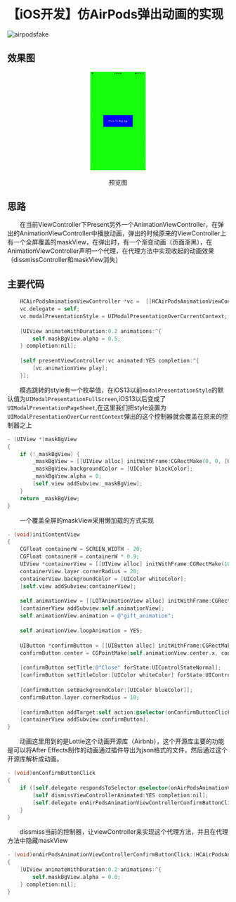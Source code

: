 # 【iOS开发】仿AirPods弹出动画的实现

![airpodsfake](https://gz.bcebos.com/v1/peterhuang/PIC/notes/AirPods.png)

## 效果图
<p align="center">
	<img src="https://github.com/Peter-Huang0623/AirPodsAnimation/blob/master/ScreenFlow.gif" width="25%" height="25%">
	<p align="center">
		<text>预览图</text>
	</p>
</p>

## 思路
　　在当前ViewController下Present另外一个AnimationViewController，在弹出的AnimationViewController中播放动画，弹出的时候原来的ViewController上有一个全屏覆盖的maskView，在弹出时，有一个渐变动画（页面渐黑），在AnimationViewController声明一个代理，在代理方法中实现收起的动画效果（dissmissController和maskView消失）
　　
## 主要代码
```Objective-C
    HCAirPodsAnimationViewController *vc =  [[HCAirPodsAnimationViewController alloc] init];
    vc.delegate = self;
    vc.modalPresentationStyle = UIModalPresentationOverCurrentContext;
    
    [UIView animateWithDuration:0.2 animations:^{
        self.maskBgView.alpha = 0.5;
    } completion:nil];
    
    [self presentViewController:vc animated:YES completion:^{
        [vc.animationView play];
    }];
```
　　模态跳转的style有一个枚举值，在iOS13以前`modalPresentationStyle`的默认值为`UIModalPresentationFullScreen`,iOS13以后变成了`UIModalPresentationPageSheet`,在这里我们把style设置为`UIModalPresentationOverCurrentContext`弹出的这个控制器就会覆盖在原来的控制器之上　
```Objective-C
- (UIView *)maskBgView
{
    if (!_maskBgView) {
        _maskBgView = [[UIView alloc] initWithFrame:CGRectMake(0, 0, [UIScreen mainScreen].bounds.size.width, [UIScreen mainScreen].bounds.size.height)];
        _maskBgView.backgroundColor = [UIColor blackColor];
        _maskBgView.alpha = 0;
        [self.view addSubview:_maskBgView];
    }
    return _maskBgView;
}
```
　　一个覆盖全屏的maskView采用懒加载的方式实现
```Objective-C
- (void)initContentView
{
    CGFloat containerW = SCREEN_WIDTH - 20;
    CGFloat containerH = containerW * 0.9;
    UIView *containerView = [[UIView alloc] initWithFrame:CGRectMake(10, SCREEN_HEIGHT - containerH - 10, containerW, containerH)];
    containerView.layer.cornerRadius = 20;
    containerView.backgroundColor = [UIColor whiteColor];
    [self.view addSubview:containerView];
    
    self.animationView = [[LOTAnimationView alloc] initWithFrame:CGRectMake(70, 70, containerW - 140, containerH - 140)];
    [containerView addSubview:self.animationView];
    self.animationView.animation = @"gift_animation";
    
    self.animationView.loopAnimation = YES;
    
    UIButton *confirmButton = [[UIButton alloc] initWithFrame:CGRectMake(0, 0, 200, 34)];
    confirmButton.center = CGPointMake(self.animationView.center.x, containerH - 44);
    
    [confirmButton setTitle:@"Close" forState:UIControlStateNormal];
    [confirmButton setTitleColor:[UIColor whiteColor] forState:UIControlStateNormal];
    
    [confirmButton setBackgroundColor:[UIColor blueColor]];
    confirmButton.layer.cornerRadius = 10;
    
    [confirmButton addTarget:self action:@selector(onConfirmButtonClick) forControlEvents:UIControlEventTouchUpInside];
    [containerView addSubview:confirmButton];
}
```
　　动画这里用到的是Lottie这个动画开源库（Airbnb），这个开源库主要的功能是可以将After Effects制作的动画通过插件导出为json格式的文件，然后通过这个开源库解析成动画。
```Objective-C
- (void)onConfirmButtonClick
{
    if ([self.delegate respondsToSelector:@selector(onAirPodsAnimationViewControllerConfirmButtonClick:)]) {
        [self dismissViewControllerAnimated:YES completion:nil];
        [self.delegate onAirPodsAnimationViewControllerConfirmButtonClick:self];
    }
}
```
　　dissmiss当前的控制器，让viewController来实现这个代理方法，并且在代理方法中隐藏maskView
```Objective-C
- (void)onAirPodsAnimationViewControllerConfirmButtonClick:(HCAirPodsAnimationViewController *)vc
{
    [UIView animateWithDuration:0.2 animations:^{
        self.maskBgView.alpha = 0.0;
    } completion:nil];
}
```

